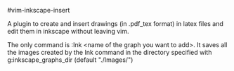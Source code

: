 #vim-inkscape-insert

A plugin to create and insert drawings (in .pdf_tex format) in latex files and 
edit them in inkscape without leaving vim.

The only command is :Ink \<name of the graph you want to add\>. It saves all 
the images created by the Ink command in the directory specified with 
g:inkscape_graphs_dir (default "./Images/")

